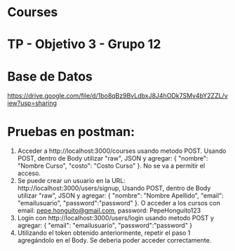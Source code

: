 # Courses
# TP - Objetivo 3 - Grupo 12

# Base de Datos
https://drive.google.com/file/d/1bo8qBz9BvLdbxJ8J4hODk7SMv4bY2ZZL/view?usp=sharing

# Pruebas en postman:
1. Acceder a http://localhost:3000/courses usando metodo POST. Usando POST, dentro de Body utilizar "raw", JSON y agregar: { "nombre": "Nombre Curso", "costo": "Costo Curso" }. No se va a permitir el acceso.
2. Se puede crear un usuario en la URL: http://localhost:3000/users/signup, Usando POST, dentro de Body utilizar "raw", JSON y agregar: { "nombre": "Nombre Apellido", "email": "emailusuario", "password":"password" }. O acceder a los cursos con email: pepe.honguito@gmail.com, password: PepeHonguito123
3. Login con http://localhost:3000/users/login usando metodo POST y agregar: { "email": "emailusuario", "password":"password" }
4. Utilizando el token obtenido anteriormente, repetir el paso 1 agregándolo en el Body. Se deberia poder acceder correctamente.


